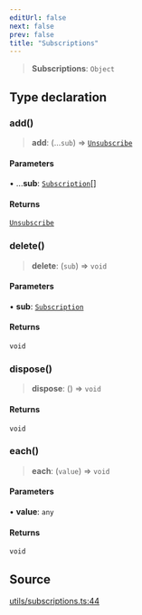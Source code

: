 ```yaml
---
editUrl: false
next: false
prev: false
title: "Subscriptions"
---
```


> **Subscriptions**: `Object`

## Type declaration

### add()

> **add**: (...`sub`) => [`Unsubscribe`](Unsubscribe.md)

#### Parameters

• ...**sub**: [`Subscription`](Subscription.md)[]

#### Returns

[`Unsubscribe`](Unsubscribe.md)

### delete()

> **delete**: (`sub`) => `void`

#### Parameters

• **sub**: [`Subscription`](Subscription.md)

#### Returns

`void`

### dispose()

> **dispose**: () => `void`

#### Returns

`void`

### each()

> **each**: (`value`) => `void`

#### Parameters

• **value**: `any`

#### Returns

`void`

## Source

[utils/subscriptions.ts:44](https://github.com/nodenogg-in/alpha-p2p/blob/265a0e2/packages/statekit/src/utils/subscriptions.ts#L44)
